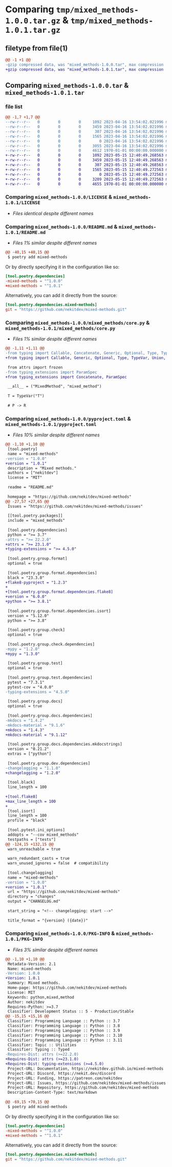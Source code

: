 # Comparing `tmp/mixed_methods-1.0.0.tar.gz` & `tmp/mixed_methods-1.0.1.tar.gz`

## filetype from file(1)

```diff
@@ -1 +1 @@
-gzip compressed data, was "mixed_methods-1.0.0.tar", max compression
+gzip compressed data, was "mixed_methods-1.0.1.tar", max compression
```

## Comparing `mixed_methods-1.0.0.tar` & `mixed_methods-1.0.1.tar`

### file list

```diff
@@ -1,7 +1,7 @@
--rw-r--r--   0        0        0     1092 2023-04-16 13:54:02.021996 mixed_methods-1.0.0/LICENSE
--rw-r--r--   0        0        0     3459 2023-04-16 13:54:02.021996 mixed_methods-1.0.0/README.md
--rw-r--r--   0        0        0      307 2023-04-16 13:54:02.021996 mixed_methods-1.0.0/mixed_methods/__init__.py
--rw-r--r--   0        0        0     1565 2023-04-16 13:54:02.021996 mixed_methods-1.0.0/mixed_methods/core.py
--rw-r--r--   0        0        0        0 2023-04-16 13:54:02.021996 mixed_methods-1.0.0/mixed_methods/py.typed
--rw-r--r--   0        0        0     3055 2023-04-16 13:54:02.021996 mixed_methods-1.0.0/pyproject.toml
--rw-r--r--   0        0        0     4612 1970-01-01 00:00:00.000000 mixed_methods-1.0.0/PKG-INFO
+-rw-r--r--   0        0        0     1092 2023-05-15 12:40:49.268563 mixed_methods-1.0.1/LICENSE
+-rw-r--r--   0        0        0     3459 2023-05-15 12:40:49.268563 mixed_methods-1.0.1/README.md
+-rw-r--r--   0        0        0      307 2023-05-15 12:40:49.268563 mixed_methods-1.0.1/mixed_methods/__init__.py
+-rw-r--r--   0        0        0     1565 2023-05-15 12:40:49.272563 mixed_methods-1.0.1/mixed_methods/core.py
+-rw-r--r--   0        0        0        0 2023-05-15 12:40:49.272563 mixed_methods-1.0.1/mixed_methods/py.typed
+-rw-r--r--   0        0        0     3209 2023-05-15 12:40:49.272563 mixed_methods-1.0.1/pyproject.toml
+-rw-r--r--   0        0        0     4655 1970-01-01 00:00:00.000000 mixed_methods-1.0.1/PKG-INFO
```

### Comparing `mixed_methods-1.0.0/LICENSE` & `mixed_methods-1.0.1/LICENSE`

 * *Files identical despite different names*

### Comparing `mixed_methods-1.0.0/README.md` & `mixed_methods-1.0.1/README.md`

 * *Files 1% similar despite different names*

```diff
@@ -40,15 +40,15 @@
 $ poetry add mixed-methods
 ```
 
 Or by directly specifying it in the configuration like so:
 
 ```toml
 [tool.poetry.dependencies]
-mixed-methods = "^1.0.0"
+mixed-methods = "^1.0.1"
 ```
 
 Alternatively, you can add it directly from the source:
 
 ```toml
 [tool.poetry.dependencies.mixed-methods]
 git = "https://github.com/nekitdev/mixed-methods.git"
```

### Comparing `mixed_methods-1.0.0/mixed_methods/core.py` & `mixed_methods-1.0.1/mixed_methods/core.py`

 * *Files 1% similar despite different names*

```diff
@@ -1,11 +1,11 @@
-from typing import Callable, Concatenate, Generic, Optional, Type, TypeVar, Union, final, overload
+from typing import Callable, Generic, Optional, Type, TypeVar, Union, final, overload
 
 from attrs import frozen
-from typing_extensions import ParamSpec
+from typing_extensions import Concatenate, ParamSpec
 
 __all__ = ("MixedMethod", "mixed_method")
 
 T = TypeVar("T")
 
 # P -> R
```

### Comparing `mixed_methods-1.0.0/pyproject.toml` & `mixed_methods-1.0.1/pyproject.toml`

 * *Files 10% similar despite different names*

```diff
@@ -1,10 +1,10 @@
 [tool.poetry]
 name = "mixed-methods"
-version = "1.0.0"
+version = "1.0.1"
 description = "Mixed methods."
 authors = ["nekitdev"]
 license = "MIT"
 
 readme = "README.md"
 
 homepage = "https://github.com/nekitdev/mixed-methods"
@@ -27,57 +27,65 @@
 Issues = "https://github.com/nekitdev/mixed-methods/issues"
 
 [[tool.poetry.packages]]
 include = "mixed_methods"
 
 [tool.poetry.dependencies]
 python = ">= 3.7"
-attrs = ">= 22.2.0"
+attrs = ">= 23.1.0"
+typing-extensions = ">= 4.5.0"
 
 [tool.poetry.group.format]
 optional = true
 
 [tool.poetry.group.format.dependencies]
 black = "23.3.0"
+flake8-pyproject = "1.2.3"
+
+[tool.poetry.group.format.dependencies.flake8]
+version = "6.0.0"
+python = ">= 3.8.1"
 
 [tool.poetry.group.format.dependencies.isort]
 version = "5.12.0"
 python = ">= 3.8"
 
 [tool.poetry.group.check]
 optional = true
 
 [tool.poetry.group.check.dependencies]
-mypy = "1.2.0"
+mypy = "1.3.0"
 
 [tool.poetry.group.test]
 optional = true
 
 [tool.poetry.group.test.dependencies]
 pytest = "7.3.1"
 pytest-cov = "4.0.0"
-typing-extensions = "4.5.0"
 
 [tool.poetry.group.docs]
 optional = true
 
 [tool.poetry.group.docs.dependencies]
-mkdocs = "1.4.2"
-mkdocs-material = "9.1.6"
+mkdocs = "1.4.3"
+mkdocs-material = "9.1.12"
 
 [tool.poetry.group.docs.dependencies.mkdocstrings]
 version = "0.21.2"
 extras = ["python"]
 
 [tool.poetry.group.dev.dependencies]
-changelogging = "1.1.0"
+changelogging = "1.2.0"
 
 [tool.black]
 line_length = 100
 
+[tool.flake8]
+max_line_length = 100
+
 [tool.isort]
 line_length = 100
 profile = "black"
 
 [tool.pytest.ini_options]
 addopts = "--cov mixed_methods"
 testpaths = ["tests"]
@@ -124,15 +132,15 @@
 warn_unreachable = true
 
 warn_redundant_casts = true
 warn_unused_ignores = false  # compatibility
 
 [tool.changelogging]
 name = "mixed-methods"
-version = "1.0.0"
+version = "1.0.1"
 url = "https://github.com/nekitdev/mixed-methods"
 directory = "changes"
 output = "CHANGELOG.md"
 
 start_string = "<!-- changelogging: start -->"
 
 title_format = "{version} ({date})"
```

### Comparing `mixed_methods-1.0.0/PKG-INFO` & `mixed_methods-1.0.1/PKG-INFO`

 * *Files 3% similar despite different names*

```diff
@@ -1,10 +1,10 @@
 Metadata-Version: 2.1
 Name: mixed-methods
-Version: 1.0.0
+Version: 1.0.1
 Summary: Mixed methods.
 Home-page: https://github.com/nekitdev/mixed-methods
 License: MIT
 Keywords: python,mixed,method
 Author: nekitdev
 Requires-Python: >=3.7
 Classifier: Development Status :: 5 - Production/Stable
@@ -15,15 +15,16 @@
 Classifier: Programming Language :: Python :: 3.7
 Classifier: Programming Language :: Python :: 3.8
 Classifier: Programming Language :: Python :: 3.9
 Classifier: Programming Language :: Python :: 3.10
 Classifier: Programming Language :: Python :: 3.11
 Classifier: Topic :: Utilities
 Classifier: Typing :: Typed
-Requires-Dist: attrs (>=22.2.0)
+Requires-Dist: attrs (>=23.1.0)
+Requires-Dist: typing-extensions (>=4.5.0)
 Project-URL: Documentation, https://nekitdev.github.io/mixed-methods
 Project-URL: Discord, https://nekit.dev/discord
 Project-URL: Funding, https://patreon.com/nekitdev
 Project-URL: Issues, https://github.com/nekitdev/mixed-methods/issues
 Project-URL: Repository, https://github.com/nekitdev/mixed-methods
 Description-Content-Type: text/markdown
 
@@ -69,15 +70,15 @@
 $ poetry add mixed-methods
 ```
 
 Or by directly specifying it in the configuration like so:
 
 ```toml
 [tool.poetry.dependencies]
-mixed-methods = "^1.0.0"
+mixed-methods = "^1.0.1"
 ```
 
 Alternatively, you can add it directly from the source:
 
 ```toml
 [tool.poetry.dependencies.mixed-methods]
 git = "https://github.com/nekitdev/mixed-methods.git"
```

